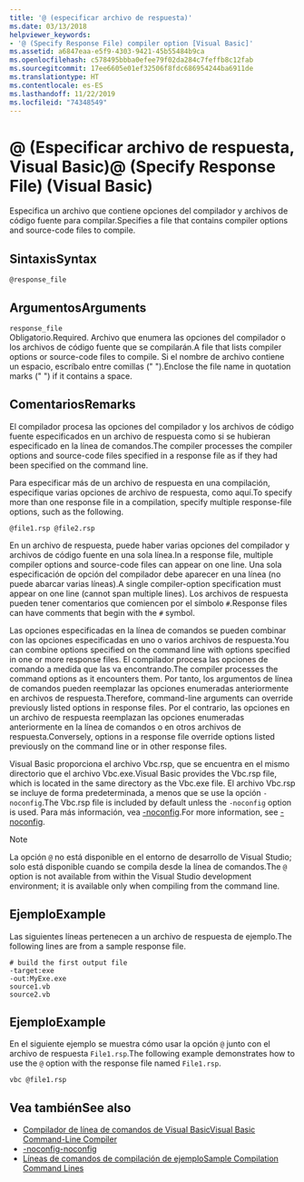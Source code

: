 ```yaml
---
title: '@ (especificar archivo de respuesta)'
ms.date: 03/13/2018
helpviewer_keywords:
- '@ (Specify Response File) compiler option [Visual Basic]'
ms.assetid: a6847eaa-e5f9-4303-9421-45b55484b9ca
ms.openlocfilehash: c578495bbba0efee79f02da284c7feffb8c12fab
ms.sourcegitcommit: 17ee6605e01ef32506f8fdc686954244ba6911de
ms.translationtype: HT
ms.contentlocale: es-ES
ms.lasthandoff: 11/22/2019
ms.locfileid: "74348549"
---
```

# <a name="-specify-response-file-visual-basic"></a><span data-ttu-id="bf707-102">@ (Especificar archivo de respuesta, Visual Basic)</span><span class="sxs-lookup"><span data-stu-id="bf707-102">@ (Specify Response File) (Visual Basic)</span></span>

<span data-ttu-id="bf707-103">Especifica un archivo que contiene opciones del compilador y archivos de código fuente para compilar.</span><span class="sxs-lookup"><span data-stu-id="bf707-103">Specifies a file that contains compiler options and source-code files to compile.</span></span>

## <a name="syntax"></a><span data-ttu-id="bf707-104">Sintaxis</span><span class="sxs-lookup"><span data-stu-id="bf707-104">Syntax</span></span>

```console
@response_file
```

## <a name="arguments"></a><span data-ttu-id="bf707-105">Argumentos</span><span class="sxs-lookup"><span data-stu-id="bf707-105">Arguments</span></span>

`response_file`  
<span data-ttu-id="bf707-106">Obligatorio.</span><span class="sxs-lookup"><span data-stu-id="bf707-106">Required.</span></span> <span data-ttu-id="bf707-107">Archivo que enumera las opciones del compilador o los archivos de código fuente que se compilarán.</span><span class="sxs-lookup"><span data-stu-id="bf707-107">A file that lists compiler options or source-code files to compile.</span></span> <span data-ttu-id="bf707-108">Si el nombre de archivo contiene un espacio, escríbalo entre comillas (" ").</span><span class="sxs-lookup"><span data-stu-id="bf707-108">Enclose the file name in quotation marks (" ") if it contains a space.</span></span>

## <a name="remarks"></a><span data-ttu-id="bf707-109">Comentarios</span><span class="sxs-lookup"><span data-stu-id="bf707-109">Remarks</span></span>

<span data-ttu-id="bf707-110">El compilador procesa las opciones del compilador y los archivos de código fuente especificados en un archivo de respuesta como si se hubieran especificado en la línea de comandos.</span><span class="sxs-lookup"><span data-stu-id="bf707-110">The compiler processes the compiler options and source-code files specified in a response file as if they had been specified on the command line.</span></span>

<span data-ttu-id="bf707-111">Para especificar más de un archivo de respuesta en una compilación, especifique varias opciones de archivo de respuesta, como aquí.</span><span class="sxs-lookup"><span data-stu-id="bf707-111">To specify more than one response file in a compilation, specify multiple response-file options, such as the following.</span></span>

```console
@file1.rsp @file2.rsp
```

<span data-ttu-id="bf707-112">En un archivo de respuesta, puede haber varias opciones del compilador y archivos de código fuente en una sola línea.</span><span class="sxs-lookup"><span data-stu-id="bf707-112">In a response file, multiple compiler options and source-code files can appear on one line.</span></span> <span data-ttu-id="bf707-113">Una sola especificación de opción del compilador debe aparecer en una línea (no puede abarcar varias líneas).</span><span class="sxs-lookup"><span data-stu-id="bf707-113">A single compiler-option specification must appear on one line (cannot span multiple lines).</span></span> <span data-ttu-id="bf707-114">Los archivos de respuesta pueden tener comentarios que comiencen por el símbolo `#`.</span><span class="sxs-lookup"><span data-stu-id="bf707-114">Response files can have comments that begin with the `#` symbol.</span></span>

<span data-ttu-id="bf707-115">Las opciones especificadas en la línea de comandos se pueden combinar con las opciones especificadas en uno o varios archivos de respuesta.</span><span class="sxs-lookup"><span data-stu-id="bf707-115">You can combine options specified on the command line with options specified in one or more response files.</span></span> <span data-ttu-id="bf707-116">El compilador procesa las opciones de comando a medida que las va encontrando.</span><span class="sxs-lookup"><span data-stu-id="bf707-116">The compiler processes the command options as it encounters them.</span></span> <span data-ttu-id="bf707-117">Por tanto, los argumentos de línea de comandos pueden reemplazar las opciones enumeradas anteriormente en archivos de respuesta.</span><span class="sxs-lookup"><span data-stu-id="bf707-117">Therefore, command-line arguments can override previously listed options in response files.</span></span> <span data-ttu-id="bf707-118">Por el contrario, las opciones en un archivo de respuesta reemplazan las opciones enumeradas anteriormente en la línea de comandos o en otros archivos de respuesta.</span><span class="sxs-lookup"><span data-stu-id="bf707-118">Conversely, options in a response file override options listed previously on the command line or in other response files.</span></span>

<span data-ttu-id="bf707-119">Visual Basic proporciona el archivo Vbc.rsp, que se encuentra en el mismo directorio que el archivo Vbc.exe.</span><span class="sxs-lookup"><span data-stu-id="bf707-119">Visual Basic provides the Vbc.rsp file, which is located in the same directory as the Vbc.exe file.</span></span> <span data-ttu-id="bf707-120">El archivo Vbc.rsp se incluye de forma predeterminada, a menos que se use la opción `-noconfig`.</span><span class="sxs-lookup"><span data-stu-id="bf707-120">The Vbc.rsp file is included by default unless the `-noconfig` option is used.</span></span> <span data-ttu-id="bf707-121">Para más información, vea [-noconfig](../../../visual-basic/reference/command-line-compiler/noconfig.md).</span><span class="sxs-lookup"><span data-stu-id="bf707-121">For more information, see [-noconfig](../../../visual-basic/reference/command-line-compiler/noconfig.md).</span></span>

> [!NOTE]
> <span data-ttu-id="bf707-122">La opción `@` no está disponible en el entorno de desarrollo de Visual Studio; solo está disponible cuando se compila desde la línea de comandos.</span><span class="sxs-lookup"><span data-stu-id="bf707-122">The `@` option is not available from within the Visual Studio development environment; it is available only when compiling from the command line.</span></span>

## <a name="example"></a><span data-ttu-id="bf707-123">Ejemplo</span><span class="sxs-lookup"><span data-stu-id="bf707-123">Example</span></span>

<span data-ttu-id="bf707-124">Las siguientes líneas pertenecen a un archivo de respuesta de ejemplo.</span><span class="sxs-lookup"><span data-stu-id="bf707-124">The following lines are from a sample response file.</span></span>

```console
# build the first output file
-target:exe
-out:MyExe.exe
source1.vb
source2.vb
```

## <a name="example"></a><span data-ttu-id="bf707-125">Ejemplo</span><span class="sxs-lookup"><span data-stu-id="bf707-125">Example</span></span>

<span data-ttu-id="bf707-126">En el siguiente ejemplo se muestra cómo usar la opción `@` junto con el archivo de respuesta `File1.rsp`.</span><span class="sxs-lookup"><span data-stu-id="bf707-126">The following example demonstrates how to use the `@` option with the response file named `File1.rsp`.</span></span>

```console
vbc @file1.rsp
```

## <a name="see-also"></a><span data-ttu-id="bf707-127">Vea también</span><span class="sxs-lookup"><span data-stu-id="bf707-127">See also</span></span>

- [<span data-ttu-id="bf707-128">Compilador de línea de comandos de Visual Basic</span><span class="sxs-lookup"><span data-stu-id="bf707-128">Visual Basic Command-Line Compiler</span></span>](../../../visual-basic/reference/command-line-compiler/index.md)
- [<span data-ttu-id="bf707-129">-noconfig</span><span class="sxs-lookup"><span data-stu-id="bf707-129">-noconfig</span></span>](../../../visual-basic/reference/command-line-compiler/noconfig.md)
- [<span data-ttu-id="bf707-130">Líneas de comandos de compilación de ejemplo</span><span class="sxs-lookup"><span data-stu-id="bf707-130">Sample Compilation Command Lines</span></span>](../../../visual-basic/reference/command-line-compiler/sample-compilation-command-lines.md)
